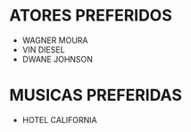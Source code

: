 # ATORES PREFERIDOS

* WAGNER MOURA
* VIN DIESEL
* DWANE JOHNSON

# MUSICAS PREFERIDAS

* HOTEL CALIFORNIA
